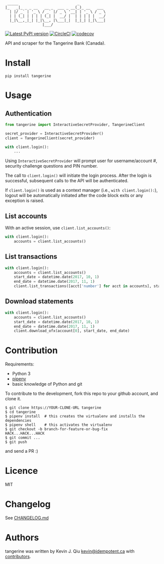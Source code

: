 ```
 _____                           _            
|_   _|_ _ _ __   __ _  ___ _ __(_)_ __   ___ 
  | |/ _` | '_ \ / _` |/ _ \ '__| | '_ \ / _ \
  | | (_| | | | | (_| |  __/ |  | | | | |  __/
  |_|\__,_|_| |_|\__, |\___|_|  |_|_| |_|\___|
                 |___/                        
```


[![Latest PyPI version](https://img.shields.io/pypi/v/tangerine.svg)](https://pypi.python.org/pypi/tangerine)
[![CircleCI](https://circleci.com/gh/kevinjqiu/tangerine.svg?style=svg)](https://circleci.com/gh/kevinjqiu/tangerine)
[![codecov](https://codecov.io/gh/kevinjqiu/tangerine/branch/master/graph/badge.svg)](https://codecov.io/gh/kevinjqiu/tangerine)

API and scraper for the Tangerine Bank (Canada).

Install
=======

    pip install tangerine

Usage
=====

Authentication
--------------

```python
from tangerine import InteractiveSecretProvider, TangerineClient

secret_provider = InteractiveSecretProvider()
client = TangerineClient(secret_provider)

with client.login():
    ...

```

Using `InteractiveSecretProvider` will prompt user for username/account #, security challenge questions and PIN number.

The call to `client.login()` will initiate the login process. After the login is successful, subsequent calls to the API will be authenticated.

If `client.login()` is used as a context manager (i.e., `with client.login():`), logout will be automatically initiated after the code block exits
or any exception is raised.

List accounts
-------------

With an active session, use `client.list_accounts()`:

```python
with client.login():
    accounts = client.list_accounts()
```

List transactions
-----------------

```python
with client.login():
    accounts = client.list_accounts()
    start_date = datetime.date(2017, 10, 1)
    end_date = datetime.date(2017, 11, 1)
    client.list_transactions([acct['number'] for acct in accounts], start_date, end_date)
```

Download statements
-------------------

```python
with client.login():
    accounts = client.list_accounts()
    start_date = datetime.date(2017, 10, 1)
    end_date = datetime.date(2017, 11, 1)
    client.download_ofx(account[0], start_date, end_date)
```


Contribution
============

Requirements:

* Python 3
* [pipenv](https://github.com/kennethreitz/pipenv)
* basic knowledge of Python and git

To contribute to the development, fork this repo to your github account, and clone it.

```
$ git clone https://YOUR-CLONE-URL tangerine
$ cd tangerine
$ pipenv install  # this creates the virtualenv and installs the dependencies
$ pipenv shell    # this activates the virtualenv
$ git checkout -b branch-for-feature-or-bug-fix
HACK...HACK...HACK
$ git commit ...
$ git push
```

and send a PR :)


Licence
=======

MIT

Changelog
=========

See [CHANGELOG.md](CHANGELOG.md)

Authors
=======

tangerine was written by Kevin J. Qiu <kevin@idempotent.ca> with [contributors](https://github.com/kevinjqiu/tangerine/graphs/contributors).
